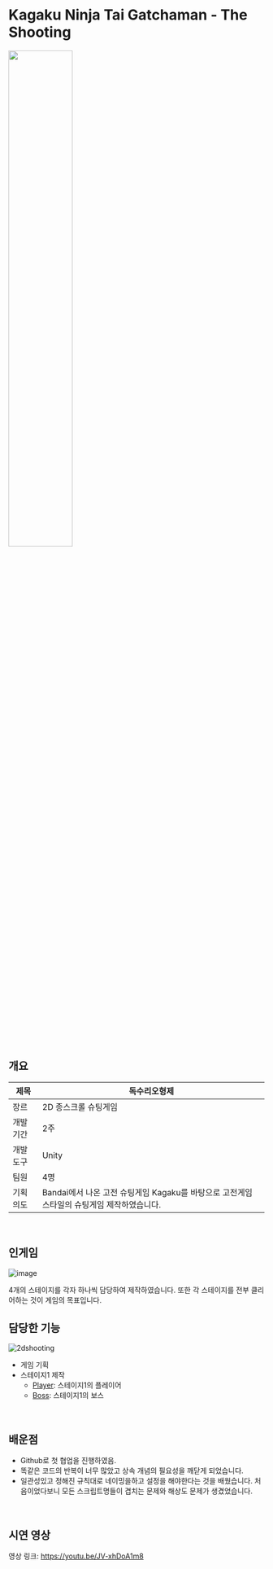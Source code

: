 # Kagaku Ninja Tai Gatchaman - The Shooting
<img src="https://github.com/21jae/2DShooting/assets/90013449/b637382c-01f3-4aa1-92ef-5ae9b8eddc6d" width="50%" height="auto">


## 개요
제목 | 독수리오형제
------------ | ------------- 
장르 | 2D 종스크롤 슈팅게임
개발기간 | 2주
개발도구 | Unity
팀원 | 4명
기획의도 | Bandai에서 나온 고전 슈팅게임 Kagaku를 바탕으로 고전게임 스타일의 슈팅게임 제작하였습니다.
<br/>


## 인게임
![image](https://github.com/21jae/2DShooting/assets/90013449/78a24a78-25cd-4c77-a1a6-84668cebba34)
<br/>

4개의 스테이지를 각자 하나씩 담당하여 제작하였습니다.
또한 각 스테이지를 전부 클리어하는 것이 게임의 목표입니다.
<br/>


## 담당한 기능
![2dshooting](https://github.com/21jae/2DShooting/assets/90013449/8964292e-8f7e-4ff4-8339-894d85e7062c)
* 게임 기획
* 스테이지1 제작
  * [Player](https://github.com/21jae/2DShooting/blob/main/Wonjae/1.GameManager/Scripts/Player.cs): 스테이지1의 플레이어
  * [Boss](https://github.com/21jae/2DShooting/blob/main/Wonjae/1.GameManager/Scripts/M_Script/Sea_monster/WJ_BossPart2.cs): 스테이지1의 보스
<br/>


## 배운점
* Github로 첫 협업을 진행하였음.
* 똑같은 코드의 반복이 너무 많았고 상속 개념의 필요성을 깨닫게 되었습니다. 
* 일관성있고 정해진 규칙대로 네이밍을하고 설정을 해야한다는 것을 배웠습니다. 처음이었다보니 모든 스크립트명들이 겹치는 문제와 해상도 문제가 생겼었습니다.
<br/>


## 시연 영상
영상 링크: https://youtu.be/JV-xhDoA1m8
